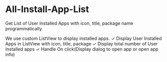 # All-Install-App-List
Get List of User Installed Apps with icon, title, package name programmatically

  We use custom ListView to display installed apps.
  ✓ Display User Installed Apps in ListView with icon, title, package
  ✓ Display total number of User Installed apps
  ✓ Handle On click(Display dialog to open app or open app info)
